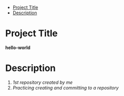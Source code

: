 - [Project Title](https://github.com/MatteoHernandez/hello-world/blob/main/README.md#hello-world)
- [Description](https://github.com/MatteoHernandez/hello-world/blob/main/README.md#description)













# Project Title
**hello-world**


# Description
1. *1st repository created by me* 
2. *Practicing creating and committing to a repository*
